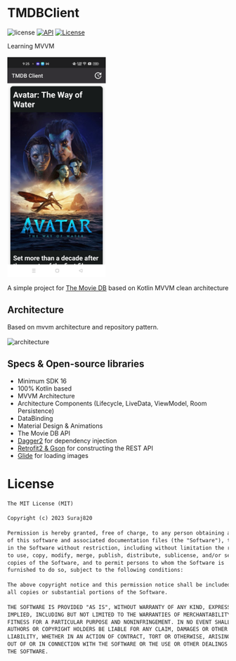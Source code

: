 # TMDBClient

![license](https://img.shields.io/badge/license-MIT%20License-blue.svg) 
[![API](https://img.shields.io/badge/API-16%2B-brightgreen.svg?style=flat)](https://android-arsenal.com/api?level=16)
<a href="https://github.com/Suraj820"><img alt="License" src="https://img.shields.io/static/v1?label=GitHub&message=Suraj820&color=87afc8"/></a><br>


Learning MVVM</br></br>
<img src ="screenshot.png"  height="500"/></br>

A simple project for [The Movie DB](https://www.themoviedb.org) based on Kotlin MVVM clean architecture </br>


## Architecture
Based on mvvm architecture and repository pattern.<br><br>
![architecture](https://user-images.githubusercontent.com/24237865/44525736-e9e7b700-a71c-11e8-8045-42c4478dd67e.png)

## Specs & Open-source libraries
- Minimum SDK 16
- 100% Kotlin based
- MVVM Architecture
- Architecture Components (Lifecycle, LiveData, ViewModel, Room Persistence)
- DataBinding
- Material Design & Animations
- The Movie DB API
- [Dagger2](https://github.com/google/dagger) for dependency injection
- [Retrofit2 & Gson](https://github.com/square/retrofit) for constructing the REST API
- [Glide](https://github.com/bumptech/glide) for loading images

 
# License
```xml
The MIT License (MIT)

Copyright (c) 2023 Suraj820

Permission is hereby granted, free of charge, to any person obtaining a copy
of this software and associated documentation files (the "Software"), to deal
in the Software without restriction, including without limitation the rights
to use, copy, modify, merge, publish, distribute, sublicense, and/or sell
copies of the Software, and to permit persons to whom the Software is
furnished to do so, subject to the following conditions:

The above copyright notice and this permission notice shall be included in
all copies or substantial portions of the Software.

THE SOFTWARE IS PROVIDED "AS IS", WITHOUT WARRANTY OF ANY KIND, EXPRESS OR
IMPLIED, INCLUDING BUT NOT LIMITED TO THE WARRANTIES OF MERCHANTABILITY,
FITNESS FOR A PARTICULAR PURPOSE AND NONINFRINGEMENT. IN NO EVENT SHALL THE
AUTHORS OR COPYRIGHT HOLDERS BE LIABLE FOR ANY CLAIM, DAMAGES OR OTHER
LIABILITY, WHETHER IN AN ACTION OF CONTRACT, TORT OR OTHERWISE, ARISING FROM,
OUT OF OR IN CONNECTION WITH THE SOFTWARE OR THE USE OR OTHER DEALINGS IN
THE SOFTWARE.
```

